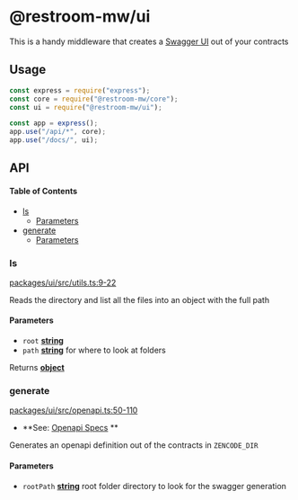 # @restroom-mw/ui

This is a handy middleware that creates a [Swagger UI](https://swagger.io/tools/swagger-ui/) out of your contracts

## Usage

```js
const express = require("express");
const core = require("@restroom-mw/core");
const ui = require("@restroom-mw/ui");

const app = express();
app.use("/api/*", core);
app.use("/docs/", ui);
```

## API

<!-- Generated by documentation.js. Update this documentation by updating the source code. -->

#### Table of Contents

-   [ls](#ls)
    -   [Parameters](#parameters)
-   [generate](#generate)
    -   [Parameters](#parameters-1)

### ls

[packages/ui/src/utils.ts:9-22](https://github.com/dyne/restroom-mw/blob/e8c83938c64086af2ab5ca85b7c450487b355b1d/packages/ui/src/utils.ts#L9-L22 "Source code on GitHub")

Reads the directory and list all the files
into an object with the full path

#### Parameters

-   `root` **[string](https://developer.mozilla.org/docs/Web/JavaScript/Reference/Global_Objects/String)** 
-   `path` **[string](https://developer.mozilla.org/docs/Web/JavaScript/Reference/Global_Objects/String)** for where to look at folders

Returns **[object](https://developer.mozilla.org/docs/Web/JavaScript/Reference/Global_Objects/Object)** 

### generate

[packages/ui/src/openapi.ts:50-110](https://github.com/dyne/restroom-mw/blob/e8c83938c64086af2ab5ca85b7c450487b355b1d/packages/ui/src/openapi.ts#L50-L110 "Source code on GitHub")

-   **See: [Openapi Specs](http://spec.openapis.org/oas/v3.0.3)
    **

Generates an openapi definition out of the contracts in `ZENCODE_DIR`

#### Parameters

-   `rootPath` **[string](https://developer.mozilla.org/docs/Web/JavaScript/Reference/Global_Objects/String)** root folder directory to look for the swagger generation
